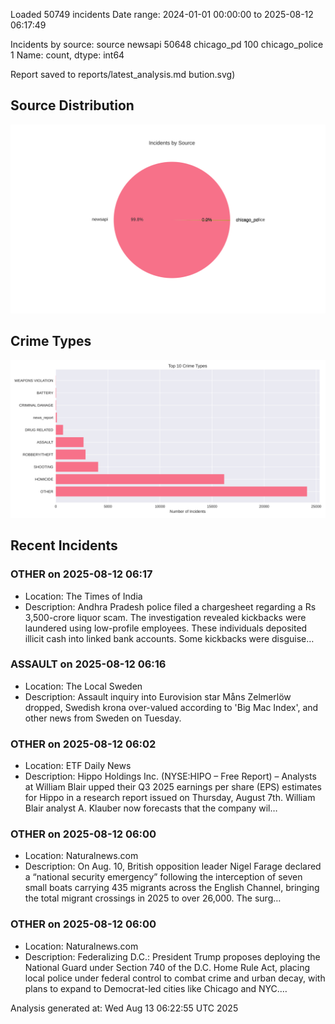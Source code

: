 
Loaded 50749 incidents
Date range: 2024-01-01 00:00:00 to 2025-08-12 06:17:49

Incidents by source:
source
newsapi           50648
chicago_pd          100
chicago_police        1
Name: count, dtype: int64

Report saved to reports/latest_analysis.md
bution.svg)

## Source Distribution
![Source Distribution](images/source_distribution.svg)

## Crime Types
![Crime Types](images/crime_types.svg)

## Recent Incidents

### OTHER on 2025-08-12 06:17
- Location: The Times of India
- Description: Andhra Pradesh police filed a chargesheet regarding a Rs 3,500-crore liquor scam. The investigation revealed kickbacks were laundered using low-profile employees. These individuals deposited illicit cash into linked bank accounts. Some kickbacks were disguise…


### ASSAULT on 2025-08-12 06:16
- Location: The Local Sweden
- Description: Assault inquiry into Eurovision star Måns Zelmerlöw dropped, Swedish krona over-valued according to 'Big Mac Index', and other news from Sweden on Tuesday.


### OTHER on 2025-08-12 06:02
- Location: ETF Daily News
- Description: Hippo Holdings Inc. (NYSE:HIPO – Free Report) – Analysts at William Blair upped their Q3 2025 earnings per share (EPS) estimates for Hippo in a research report issued on Thursday, August 7th. William Blair analyst A. Klauber now forecasts that the company wil…


### OTHER on 2025-08-12 06:00
- Location: Naturalnews.com
- Description: On Aug. 10, British opposition leader Nigel Farage declared a “national security emergency” following the interception of seven small boats carrying 435 migrants across the English Channel, bringing the total migrant crossings in 2025 to over 26,000. The surg…


### OTHER on 2025-08-12 06:00
- Location: Naturalnews.com
- Description: Federalizing D.C.: President Trump proposes deploying the National Guard under Section 740 of the D.C. Home Rule Act, placing local police under federal control to combat crime and urban decay, with plans to expand to Democrat-led cities like Chicago and NYC.…

Analysis generated at: Wed Aug 13 06:22:55 UTC 2025
